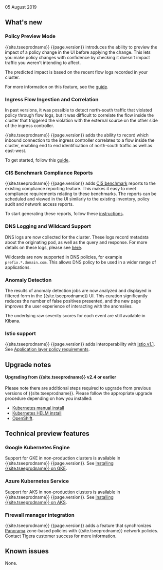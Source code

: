 05 August 2019

## What's new

### Policy Preview Mode

{{site.tseeprodname}} {{page.version}} introduces the ability to preview the impact of a
policy change in the UI before applying the change.  This lets you make policy changes
with confidence by checking it doesn't impact traffic you weren't intending to affect.

The predicted impact is based on the recent flow logs recorded in your cluster.

For more information on this feature, see the [guide](../security/policy-impact-preview).

### Ingress Flow Ingestion and Correlation

In past versions, it was possible to detect north-south traffic that violated policy
through flow logs, but it was difficult to correlate the flow inside the cluster
that triggered the violation with the external source on the other side of the 
ingress controller.

{{site.tseeprodname}} {{page.version}} adds the ability to record which inbound connection
to the ingress controller correlates to a flow inside the cluster, enabling end
to end identification of north-south traffic as well as east-west.

To get started, follow this [guide](../security/logs/elastic/ingress).

### CIS Benchmark Compliance Reports

{{site.tseeprodname}} {{page.version}} adds [CIS benchmark](https://www.cisecurity.org/cis-benchmarks/)
reports to the existing compliance reporting feature.  This makes it easy to meet
compliance requirements relating to these benchmarks.  The reports can be scheduled
and viewed in the UI similarly to the existing inventory, policy audit and network access reports.

To start generating these reports, follow these [instructions](../security/compliance-reports-cis).

### DNS Logging and Wildcard Support

DNS logs are now collected for the cluster.  These logs record metadata about the
originating pod, as well as the query and response.  For more details on these logs,
please see [here](../security/logs/elastic/dns).

Wildcards are now supported in DNS policies, for example `prefix.*.domain.com`.
This allows DNS policy to be used in a wider range of applications.

### Anomaly Detection 

The results of anomaly detection jobs are now analyzed and displayed in filtered form
in the {{site.tseeprodname}} UI.  This curation significantly reduces the number of false
positives presented, and the new page improves the user experience of interacting with
the anomalies.

The underlying raw severity scores for each event are still available in Kibana.

### Istio support

{{site.tseeprodname}} {{page.version}} adds interoperability with
[Istio v1.1](https://istio.io/about/notes/1.1/).
See [Application layer policy requirements](../getting-started/kubernetes/requirements).

## Upgrade notes

#### Upgrading from {{site.tseeprodname}} v2.4 or earlier

Please note there are additional steps required to upgrade from previous versions of
{{site.tseeprodname}}.  Please follow the appropriate upgrade procedure depending on how
you installed:
- [Kubernetes manual install](../maintenance/kubernetes-upgrade-tsee)
- [Kubernetes HELM install](../maintenance/helm-upgrade-tsee)
- [OpenShift](../maintenance/openshift-upgrade-tsee).

## Technical preview features

### Google Kubernetes Engine

Support for GKE in non-production clusters is available in 
{{site.tseeprodname}} {{page.version}}. See
[Installing {{site.tseeprodname}} on GKE](../getting-started/kubernetes/installation/gke).

### Azure Kubernetes Service

Support for AKS in non-production clusters is available in 
{{site.tseeprodname}} {{page.version}}. See
[Installing {{site.tseeprodname}} on AKS](../getting-started/kubernetes/installation/aks).

### Firewall manager integration

{{site.tseeprodname}} {{page.version}} adds a feature that synchronizes
[Panorama](https://www.paloaltonetworks.com/products/management/panorama)
zone-based policies with {{site.tseeprodname}} network policies. Contact Tigera
customer success for more information.

## Known issues

None.
